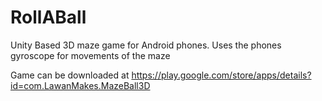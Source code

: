 # RollABall
Unity Based 3D maze game for Android phones. Uses the phones gyroscope for movements of the maze

Game can be downloaded at https://play.google.com/store/apps/details?id=com.LawanMakes.MazeBall3D
